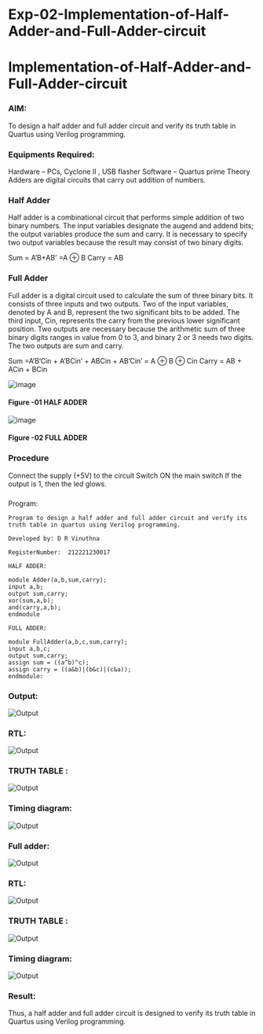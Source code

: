# Exp-02-Implementation-of-Half-Adder-and-Full-Adder-circuit

# Implementation-of-Half-Adder-and-Full-Adder-circuit
### AIM:
To design a half adder and full adder circuit and verify its truth table in Quartus using Verilog programming.

### Equipments Required:
Hardware – PCs, Cyclone II , USB flasher
Software – Quartus prime
Theory
Adders are digital circuits that carry out addition of numbers.

### Half Adder
Half adder is a combinational circuit that performs simple addition of two binary numbers. The input variables designate the augend and addend bits; the output variables produce the sum and carry. It is necessary to specify two output variables because the result may consist of two binary digits.

Sum = A’B+AB’ =A ⊕ B Carry = AB

### Full Adder
Full adder is a digital circuit used to calculate the sum of three binary bits. It consists of three inputs and two outputs. Two of the input variables, denoted by A and B, represent the two significant bits to be added. The third input, Cin, represents the carry from the previous lower significant position. Two outputs are necessary because the arithmetic sum of three binary digits ranges in value from 0 to 3, and binary 2 or 3 needs two digits. The two outputs are sum and carry.

Sum =A’B’Cin + A’BCin’ + ABCin + AB’Cin’ = A ⊕ B ⊕ Cin Carry = AB + ACin + BCin

 ![image](https://user-images.githubusercontent.com/36288975/163552156-a13e5a56-c638-4110-97d9-8896907c8d25.png)

#### Figure -01 HALF ADDER 


![image](https://user-images.githubusercontent.com/36288975/163552057-b3547877-6d07-45b4-b7e0-bcfebfad9e1d.png)

#### Figure -02 FULL ADDER 

### Procedure

Connect the supply (+5V) to the circuit
Switch ON the main switch
If the output is 1, then the led glows.
### 
Program:
```
Program to design a half adder and full adder circuit and verify its truth table in quartus using Verilog programming.

Developed by: D R Vinuthna

RegisterNumber:  212221230017

HALF ADDER:

module Adder(a,b,sum,carry);
input a,b;
output sum,carry;
xor(sum,a,b);
and(carry,a,b);
endmodule 

FULL ADDER:

module FullAdder(a,b,c,sum,carry);
input a,b,c;
output sum,carry;
assign sum = ((a^b)^c);
assign carry = ((a&b)|(b&c)|(c&a));
endmodule:  
```
### Output:

![Output](https://github.com/VINUTHNA-2004/Exp-02-Implementation-of-Half-Adder-and-Full-Adder-circuit/blob/main/c1.PNG?raw=true)
### RTL:
![Output](https://github.com/VINUTHNA-2004/Exp-02-Implementation-of-Half-Adder-and-Full-Adder-circuit/blob/main/c.PNG?raw=true)

### TRUTH TABLE :
![Output](https://github.com/VINUTHNA-2004/Exp-02-Implementation-of-Half-Adder-and-Full-Adder-circuit/blob/main/c2.PNG?raw=true)
### Timing diagram:
![Output](https://github.com/VINUTHNA-2004/Exp-02-Implementation-of-Half-Adder-and-Full-Adder-circuit/blob/main/c3.PNG?raw=true)
### Full adder:
![Output](https://github.com/VINUTHNA-2004/Exp-02-Implementation-of-Half-Adder-and-Full-Adder-circuit/blob/main/c4.PNG?raw=true)
### RTL:
![Output](https://github.com/VINUTHNA-2004/Exp-02-Implementation-of-Half-Adder-and-Full-Adder-circuit/blob/main/c5.PNG?raw=true)
### TRUTH TABLE :
![Output](https://github.com/VINUTHNA-2004/Exp-02-Implementation-of-Half-Adder-and-Full-Adder-circuit/blob/main/c6.PNG?raw=true)
### Timing diagram:
![Output](https://github.com/VINUTHNA-2004/Exp-02-Implementation-of-Half-Adder-and-Full-Adder-circuit/blob/main/c7.PNG?raw=true)
### Result:
Thus, a half adder and full adder circuit is designed to verify its truth table in Quartus using Verilog programming.
